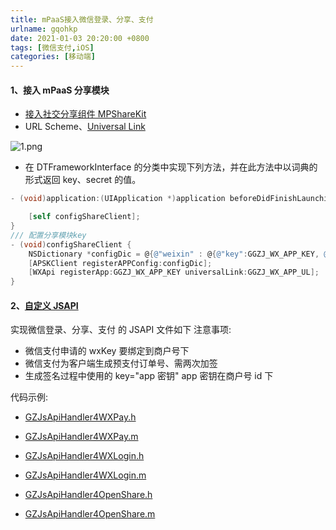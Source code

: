```yaml
---
title: mPaaS接入微信登录、分享、支付
urlname: gqohkp
date: 2021-01-03 20:20:00 +0800
tags: [微信支付,iOS]
categories: [移动端]
---
```


#### 1、接入 mPaaS 分享模块

- [接入社交分享组件 MPShareKit](https://help.aliyun.com/document_detail/49777.html?spm=a2c4g.11186623.6.1580.5474b3e9FaenrD)
- URL Scheme、[Universal Link](https://www.yuque.com/docs/share/06d04c68-8124-424b-b845-a19e01fa3e07)

<!-- more -->

![1.png](https://cdn.nlark.com/yuque/0/2021/png/1028501/1609672700560-079786e4-af1b-45f0-9e34-9131364ce482.png#align=left&display=inline&height=265&margin=%5Bobject%20Object%5D&name=1.png&originHeight=1060&originWidth=1748&size=466066&status=done&style=none&width=437#crop=0&crop=0&crop=1&crop=1&height=1060&id=F1Pyr&originHeight=1060&originWidth=1748&originalType=binary∶=1&rotation=0&showTitle=false&status=done&style=none&title=&width=1748)

- 在 DTFrameworkInterface 的分类中实现下列方法，并在此方法中以词典的形式返回 key、secret 的值。

```objectivec
- (void)application:(UIApplication *)application beforeDidFinishLaunchingWithOptions:(NSDictionary *)launchOptions {

    [self configShareClient];
}
/// 配置分享模块key
- (void)configShareClient {
    NSDictionary *configDic = @{@"weixin" : @{@"key":GGZJ_WX_APP_KEY, @"secret":GGZJ_WX_APP_SECRET, @"universalLink":GGZJ_WX_APP_UL}};
    [APSKClient registerAPPConfig:configDic];
    [WXApi registerApp:GGZJ_WX_APP_KEY universalLink:GGZJ_WX_APP_UL];
}
```

#### 2、[自定义 JSAPI](https://help.aliyun.com/document_detail/55577.html?spm=a2c4g.11186623.6.1337.31037192yyluBy)

实现微信登录、分享、支付 的 JSAPI 文件如下
注意事项:

- 微信支付申请的 wxKey 要绑定到商户号下
- 微信支付为客户端生成预支付订单号、需两次加签
- 生成签名过程中使用的 key="app 密钥" app 密钥在商户号 id 下

代码示例:
​

- ​[GZJsApiHandler4WXPay.h](https://www.yuque.com/attachments/yuque/0/2021/h/1028501/1609673315818-3ed6d0d1-fd71-47a2-8cc7-71a7b51d84b0.h?_lake_card=%7B%22src%22%3A%22https%3A%2F%2Fwww.yuque.com%2Fattachments%2Fyuque%2F0%2F2021%2Fh%2F1028501%2F1609673315818-3ed6d0d1-fd71-47a2-8cc7-71a7b51d84b0.h%22%2C%22name%22%3A%22GZJsApiHandler4WXPay.h%22%2C%22size%22%3A147%2C%22type%22%3A%22%22%2C%22ext%22%3A%22h%22%2C%22status%22%3A%22done%22%2C%22uid%22%3A%221609673315730-0%22%2C%22progress%22%3A%7B%22percent%22%3A99%7D%2C%22percent%22%3A0%2C%22refSrc%22%3A%22https%3A%2F%2Fwww.yuque.com%2Fattachments%2Fyuque%2F0%2F2021%2Fh%2F1028501%2F1609673315818-3ed6d0d1-fd71-47a2-8cc7-71a7b51d84b0.h%22%2C%22id%22%3A%22NtS6v%22%2C%22card%22%3A%22file%22%7D)

- ​[GZJsApiHandler4WXPay.m](https://www.yuque.com/attachments/yuque/0/2021/m/1028501/1609673316001-36d84e8b-4dd6-4714-91cf-86ee765b6acf.m?_lake_card=%7B%22src%22%3A%22https%3A%2F%2Fwww.yuque.com%2Fattachments%2Fyuque%2F0%2F2021%2Fm%2F1028501%2F1609673316001-36d84e8b-4dd6-4714-91cf-86ee765b6acf.m%22%2C%22name%22%3A%22GZJsApiHandler4WXPay.m%22%2C%22size%22%3A8470%2C%22type%22%3A%22%22%2C%22ext%22%3A%22m%22%2C%22status%22%3A%22done%22%2C%22uid%22%3A%221609673315730-1%22%2C%22progress%22%3A%7B%22percent%22%3A99%7D%2C%22percent%22%3A0%2C%22refSrc%22%3A%22https%3A%2F%2Fwww.yuque.com%2Fattachments%2Fyuque%2F0%2F2021%2Fm%2F1028501%2F1609673316001-36d84e8b-4dd6-4714-91cf-86ee765b6acf.m%22%2C%22id%22%3A%22VAp0T%22%2C%22card%22%3A%22file%22%7D)

- ​[GZJsApiHandler4WXLogin.h](https://www.yuque.com/attachments/yuque/0/2021/h/1028501/1609673325934-f5a3d5f6-ecf1-4daf-8575-f752741c0f30.h?_lake_card=%7B%22src%22%3A%22https%3A%2F%2Fwww.yuque.com%2Fattachments%2Fyuque%2F0%2F2021%2Fh%2F1028501%2F1609673325934-f5a3d5f6-ecf1-4daf-8575-f752741c0f30.h%22%2C%22name%22%3A%22GZJsApiHandler4WXLogin.h%22%2C%22size%22%3A149%2C%22type%22%3A%22%22%2C%22ext%22%3A%22h%22%2C%22status%22%3A%22done%22%2C%22uid%22%3A%221609673325846-0%22%2C%22progress%22%3A%7B%22percent%22%3A99%7D%2C%22percent%22%3A0%2C%22refSrc%22%3A%22https%3A%2F%2Fwww.yuque.com%2Fattachments%2Fyuque%2F0%2F2021%2Fh%2F1028501%2F1609673325934-f5a3d5f6-ecf1-4daf-8575-f752741c0f30.h%22%2C%22id%22%3A%22UCxMS%22%2C%22card%22%3A%22file%22%7D)

- ​[GZJsApiHandler4WXLogin.m](https://www.yuque.com/attachments/yuque/0/2021/m/1028501/1609673326161-ea0e7e4c-fb37-49b5-9203-01bc9a9d932d.m?_lake_card=%7B%22src%22%3A%22https%3A%2F%2Fwww.yuque.com%2Fattachments%2Fyuque%2F0%2F2021%2Fm%2F1028501%2F1609673326161-ea0e7e4c-fb37-49b5-9203-01bc9a9d932d.m%22%2C%22name%22%3A%22GZJsApiHandler4WXLogin.m%22%2C%22size%22%3A2353%2C%22type%22%3A%22%22%2C%22ext%22%3A%22m%22%2C%22status%22%3A%22done%22%2C%22uid%22%3A%221609673325846-1%22%2C%22progress%22%3A%7B%22percent%22%3A99%7D%2C%22percent%22%3A0%2C%22refSrc%22%3A%22https%3A%2F%2Fwww.yuque.com%2Fattachments%2Fyuque%2F0%2F2021%2Fm%2F1028501%2F1609673326161-ea0e7e4c-fb37-49b5-9203-01bc9a9d932d.m%22%2C%22id%22%3A%22aImmZ%22%2C%22card%22%3A%22file%22%7D)

- ​[GZJsApiHandler4OpenShare.h](https://www.yuque.com/attachments/yuque/0/2021/h/1028501/1609673332213-b2d228aa-ad01-4336-9e12-ee36a9d2ed7a.h?_lake_card=%7B%22src%22%3A%22https%3A%2F%2Fwww.yuque.com%2Fattachments%2Fyuque%2F0%2F2021%2Fh%2F1028501%2F1609673332213-b2d228aa-ad01-4336-9e12-ee36a9d2ed7a.h%22%2C%22name%22%3A%22GZJsApiHandler4OpenShare.h%22%2C%22size%22%3A151%2C%22type%22%3A%22%22%2C%22ext%22%3A%22h%22%2C%22status%22%3A%22done%22%2C%22uid%22%3A%221609673332117-0%22%2C%22progress%22%3A%7B%22percent%22%3A99%7D%2C%22percent%22%3A0%2C%22refSrc%22%3A%22https%3A%2F%2Fwww.yuque.com%2Fattachments%2Fyuque%2F0%2F2021%2Fh%2F1028501%2F1609673332213-b2d228aa-ad01-4336-9e12-ee36a9d2ed7a.h%22%2C%22id%22%3A%22KTOrY%22%2C%22card%22%3A%22file%22%7D)

- ​[GZJsApiHandler4OpenShare.m](https://www.yuque.com/attachments/yuque/0/2021/m/1028501/1609673332402-f1e068ee-2e54-4634-9f46-350f98c51bd3.m?_lake_card=%7B%22src%22%3A%22https%3A%2F%2Fwww.yuque.com%2Fattachments%2Fyuque%2F0%2F2021%2Fm%2F1028501%2F1609673332402-f1e068ee-2e54-4634-9f46-350f98c51bd3.m%22%2C%22name%22%3A%22GZJsApiHandler4OpenShare.m%22%2C%22size%22%3A2480%2C%22type%22%3A%22%22%2C%22ext%22%3A%22m%22%2C%22status%22%3A%22done%22%2C%22uid%22%3A%221609673332117-1%22%2C%22progress%22%3A%7B%22percent%22%3A99%7D%2C%22percent%22%3A0%2C%22refSrc%22%3A%22https%3A%2F%2Fwww.yuque.com%2Fattachments%2Fyuque%2F0%2F2021%2Fm%2F1028501%2F1609673332402-f1e068ee-2e54-4634-9f46-350f98c51bd3.m%22%2C%22id%22%3A%22giKnA%22%2C%22card%22%3A%22file%22%7D)
